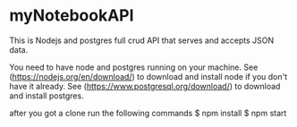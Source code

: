 # myNotebookAPI

This is Nodejs and postgres full crud API that serves and accepts JSON data.

You need to have node and postgres running on your machine.
See (https://nodejs.org/en/download/) to download and install node if you don't have it already.
See (https://www.postgresql.org/download/) to download and install postgres.

after you got a clone run the following commands 
$ npm install 
$ npm start
